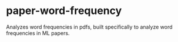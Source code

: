 # paper-word-frequency
Analyzes word frequencies in pdfs, built specifically to analyze word frequencies in ML papers.
